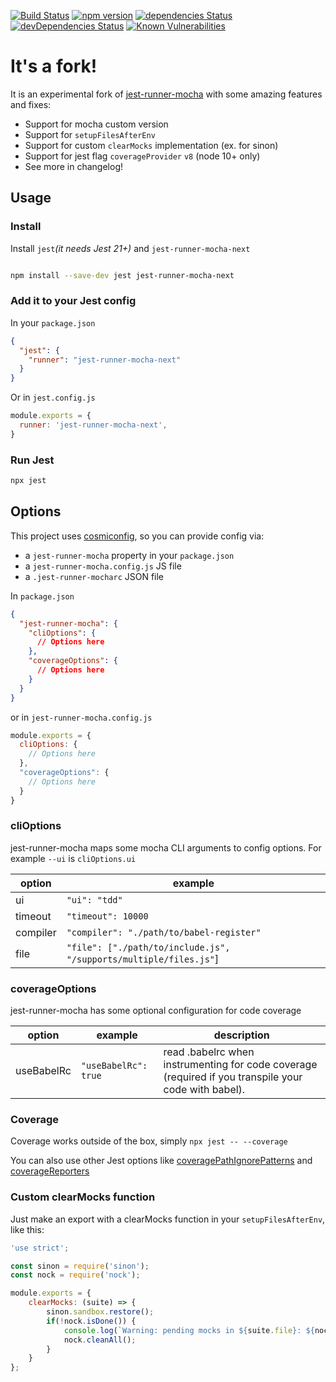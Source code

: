 [![Build Status](https://travis-ci.com/jehy/jest-runner-mocha-next.svg?branch=master)](https://travis-ci.com/jehy/jest-runner-mocha-next) [![npm version](https://badge.fury.io/js/jest-runner-mocha-next.svg)](https://badge.fury.io/js/jest-runner-mocha-next)
[![dependencies Status](https://david-dm.org/jehy/jest-runner-mocha-next/status.svg)](https://david-dm.org/jehy/jest-runner-mocha-next)
[![devDependencies Status](https://david-dm.org/jehy/jest-runner-mocha-next/dev-status.svg)](https://david-dm.org/jehy/jest-runner-mocha-next?type=dev)
[![Known Vulnerabilities](https://snyk.io/test/github/jehy/jest-runner-mocha-next/badge.svg)](https://snyk.io/test/github/jehy/jest-runner-mocha-next)

# It's a fork!

It is an experimental  fork of 
[jest-runner-mocha](https://github.com/rogeliog/jest-runner-mocha)
 with some amazing features and fixes:

* Support for mocha custom version
* Support for `setupFilesAfterEnv`
* Support for custom `clearMocks` implementation (ex. for sinon)
* Support for jest flag `coverageProvider` `v8` (node 10+ only)
* See more in changelog!

## Usage

### Install

Install `jest`_(it needs Jest 21+)_ and `jest-runner-mocha-next`

```bash

npm install --save-dev jest jest-runner-mocha-next

```

### Add it to your Jest config

In your `package.json`
```json
{
  "jest": {
    "runner": "jest-runner-mocha-next"
  }
}
```

Or in `jest.config.js`
```js
module.exports = {
  runner: 'jest-runner-mocha-next',
}
```

### Run Jest
```bash
npx jest
```

## Options

This project uses [cosmiconfig](https://github.com/davidtheclark/cosmiconfig), so you can provide config via:
* a `jest-runner-mocha` property in your `package.json`
* a `jest-runner-mocha.config.js` JS file
* a `.jest-runner-mocharc` JSON file


In `package.json`
```json
{
  "jest-runner-mocha": {
    "cliOptions": {
      // Options here
    },
    "coverageOptions": {
      // Options here
    }
  }
}
```

or in `jest-runner-mocha.config.js`
```js
module.exports = {
  cliOptions: {
    // Options here
  },
  "coverageOptions": {
    // Options here
  }
}
```


### cliOptions

jest-runner-mocha maps some mocha CLI arguments to config options. For example `--ui` is `cliOptions.ui`

|option|example
|-----|-----|
|ui|`"ui": "tdd"`
|timeout|`"timeout": 10000`
|compiler|`"compiler": "./path/to/babel-register"`
|file|`"file": ["./path/to/include.js", "/supports/multiple/files.js"`]

### coverageOptions

jest-runner-mocha has some optional configuration for code coverage

|option|example|description|
|-----|-----|-----|
|useBabelRc|`"useBabelRc": true`|read .babelrc when instrumenting for code coverage (required if you transpile your code with babel).|

### Coverage

Coverage works outside of the box, simply `npx jest -- --coverage`

You can also use other Jest options like [coveragePathIgnorePatterns](http://facebook.github.io/jest/docs/en/configuration.html#coveragepathignorepatterns-array-string) and [coverageReporters](http://facebook.github.io/jest/docs/en/configuration.html#coveragereporters-array-string)

### Custom clearMocks function

Just make an export with a clearMocks function in your `setupFilesAfterEnv`, like this:

```js
'use strict';

const sinon = require('sinon');
const nock = require('nock');

module.exports = {
	clearMocks: (suite) => {
		sinon.sandbox.restore();
		if(!nock.isDone()) {
			console.log(`Warning: pending mocks in ${suite.file}: ${nock.pendingMocks()}`);
			nock.cleanAll();
		}
	}
};

```

